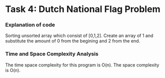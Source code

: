 # Task 4: Dutch National Flag Problem

### Explanation of code
Sorting unsorted array which consist of [0,1,2]. Create an array of 1 and substitute the amount of 0 from the begining and 2 from the end.

### Time and Space Complexity Analysis
The time space complexity for this program is O(n). The space complexity is O(n).
